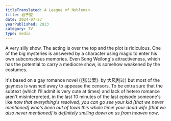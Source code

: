 ```yaml
---
titleTranslated: A League of Nobleman
title: 君子盟
date: 2024-07-27
yearPublished: 2023
category: TV
type: media
---
```

A very silly show. The acting is over the top and the plot is ridiculous. One of the big mysteries is answered by a character using magic to enter his own subconscious memories. Even Song Weilong's attractiveness, which has the potential to carry a mediocre show, is somehow weakened by the costumes. 

It's based on a gay romance novel (《张公案》by 大风刮过) but most of the gayness is washed away to appease the censors. To be extra sure that the subtext (which I'll admit is very cute at times) and lack of hetero romance aren't misinterpreted, in the last 10 minutes of the last episode someone's like *now that everything's resolved, you can go see your kid [that we never mentioned] who's been out of town this whole time! your dead wife [that we also never mentioned] is definitely smiling down on us from heaven now*. 
